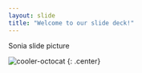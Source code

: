 ```yaml
---
layout: slide
title: "Welcome to our slide deck!"
---
```


Sonia slide picture

![cooler-octocat](https://octodex.github.com/images/twenty-percent-cooler-octocat.png)
{: .center}
